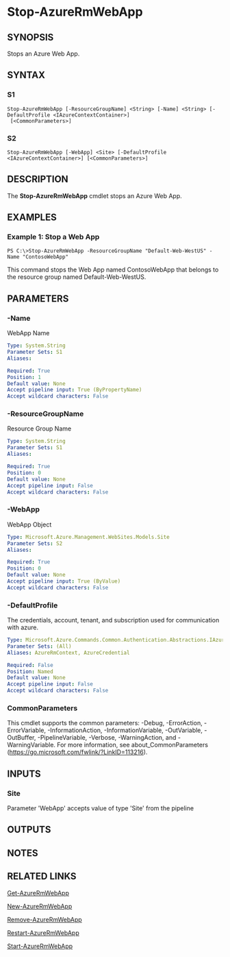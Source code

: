 ﻿---
external help file: Microsoft.Azure.Commands.Websites.dll-Help.xml
Module Name: AzureRM.Websites
ms.assetid: A12FFDB1-9849-4150-9716-068BE6EFC681
online version:
schema: 2.0.0
content_git_url: https://github.com/Azure/azure-powershell/blob/preview/src/ResourceManager/Websites/Commands.Websites/help/Stop-AzureRmWebApp.md
original_content_git_url: https://github.com/Azure/azure-powershell/blob/preview/src/ResourceManager/Websites/Commands.Websites/help/Stop-AzureRmWebApp.md
---

# Stop-AzureRmWebApp

## SYNOPSIS
Stops an Azure Web App.

## SYNTAX

### S1
```
Stop-AzureRmWebApp [-ResourceGroupName] <String> [-Name] <String> [-DefaultProfile <IAzureContextContainer>]
 [<CommonParameters>]
```

### S2
```
Stop-AzureRmWebApp [-WebApp] <Site> [-DefaultProfile <IAzureContextContainer>] [<CommonParameters>]
```

## DESCRIPTION
The **Stop-AzureRmWebApp** cmdlet stops an Azure Web App.

## EXAMPLES

### Example 1: Stop a Web App
```
PS C:\>Stop-AzureRmWebApp -ResourceGroupName "Default-Web-WestUS" -Name "ContosoWebApp"
```

This command stops the Web App named ContosoWebApp that belongs to the resource group named Default-Web-WestUS.

## PARAMETERS

### -Name
WebApp Name

```yaml
Type: System.String
Parameter Sets: S1
Aliases: 

Required: True
Position: 1
Default value: None
Accept pipeline input: True (ByPropertyName)
Accept wildcard characters: False
```

### -ResourceGroupName
Resource Group Name

```yaml
Type: System.String
Parameter Sets: S1
Aliases: 

Required: True
Position: 0
Default value: None
Accept pipeline input: False
Accept wildcard characters: False
```

### -WebApp
WebApp Object

```yaml
Type: Microsoft.Azure.Management.WebSites.Models.Site
Parameter Sets: S2
Aliases: 

Required: True
Position: 0
Default value: None
Accept pipeline input: True (ByValue)
Accept wildcard characters: False
```

### -DefaultProfile
The credentials, account, tenant, and subscription used for communication with azure.

```yaml
Type: Microsoft.Azure.Commands.Common.Authentication.Abstractions.IAzureContextContainer
Parameter Sets: (All)
Aliases: AzureRmContext, AzureCredential

Required: False
Position: Named
Default value: None
Accept pipeline input: False
Accept wildcard characters: False
```

### CommonParameters
This cmdlet supports the common parameters: -Debug, -ErrorAction, -ErrorVariable, -InformationAction, -InformationVariable, -OutVariable, -OutBuffer, -PipelineVariable, -Verbose, -WarningAction, and -WarningVariable. For more information, see about_CommonParameters (https://go.microsoft.com/fwlink/?LinkID=113216).

## INPUTS

### Site
Parameter 'WebApp' accepts value of type 'Site' from the pipeline

## OUTPUTS

## NOTES

## RELATED LINKS

[Get-AzureRmWebApp](./Get-AzureRmWebApp.md)

[New-AzureRmWebApp](./New-AzureRmWebApp.md)

[Remove-AzureRmWebApp](./Remove-AzureRmWebApp.md)

[Restart-AzureRmWebApp](./Restart-AzureRmWebApp.md)

[Start-AzureRmWebApp](./Start-AzureRmWebApp.md)


